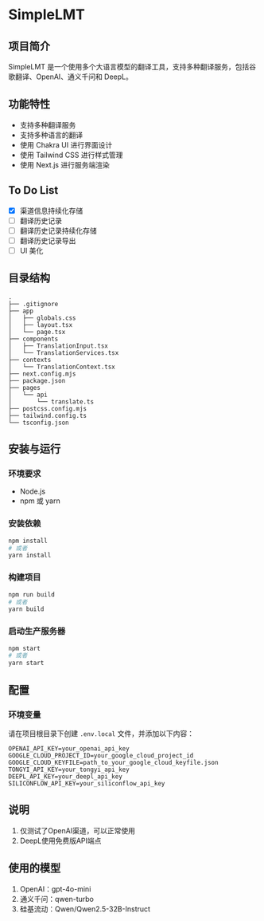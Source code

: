 # SimpleLMT

## 项目简介

SimpleLMT 是一个使用多个大语言模型的翻译工具，支持多种翻译服务，包括谷歌翻译、OpenAI、通义千问和 DeepL。

## 功能特性

- 支持多种翻译服务
- 支持多种语言的翻译
- 使用 Chakra UI 进行界面设计
- 使用 Tailwind CSS 进行样式管理
- 使用 Next.js 进行服务端渲染

## To Do List

- [x] 渠道信息持续化存储
- [ ] 翻译历史记录
- [ ] 翻译历史记录持续化存储
- [ ] 翻译历史记录导出
- [ ] UI 美化

## 目录结构

```plaintext
.
├── .gitignore
├── app
│   ├── globals.css
│   ├── layout.tsx
│   └── page.tsx
├── components
│   ├── TranslationInput.tsx
│   └── TranslationServices.tsx
├── contexts
│   └── TranslationContext.tsx
├── next.config.mjs
├── package.json
├── pages
│   └── api
│       └── translate.ts
├── postcss.config.mjs
├── tailwind.config.ts
└── tsconfig.json
```

## 安装与运行

### 环境要求

- Node.js
- npm 或 yarn

### 安装依赖

```bash
npm install
# 或者
yarn install
```

### 构建项目

```bash
npm run build
# 或者
yarn build
```

### 启动生产服务器

```bash
npm start
# 或者
yarn start
```

## 配置

### 环境变量

请在项目根目录下创建 `.env.local` 文件，并添加以下内容：

```plaintext
OPENAI_API_KEY=your_openai_api_key
GOOGLE_CLOUD_PROJECT_ID=your_google_cloud_project_id
GOOGLE_CLOUD_KEYFILE=path_to_your_google_cloud_keyfile.json
TONGYI_API_KEY=your_tongyi_api_key
DEEPL_API_KEY=your_deepl_api_key
SILICONFLOW_API_KEY=your_siliconflow_api_key
```

## 说明
1. 仅测试了OpenAI渠道，可以正常使用
2. DeepL使用免费版API端点

## 使用的模型
1. OpenAI：gpt-4o-mini
2. 通义千问：qwen-turbo
3. 硅基流动：Qwen/Qwen2.5-32B-Instruct
